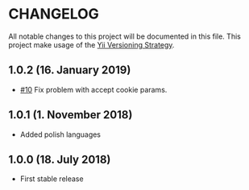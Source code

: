 # CHANGELOG

All notable changes to this project will be documented in this file. This project make usage of the [Yii Versioning Strategy](https://github.com/yiisoft/yii2/blob/master/docs/internals/versions.md).

## 1.0.2 (16. January 2019)

+ [#10](https://github.com/luyadev/luya-privacy/issues/10) Fix problem with accept cookie params.

## 1.0.1 (1. November 2018)

+ Added polish languages

## 1.0.0 (18. July 2018)

+ First stable release
